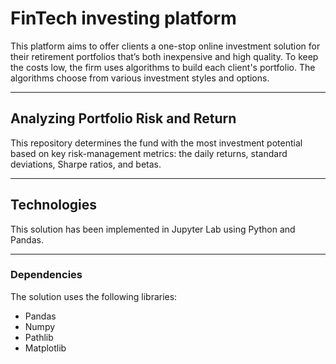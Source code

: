 # FinTech investing platform
This platform aims to offer clients a one-stop online investment solution for their retirement portfolios that’s both inexpensive and high quality. To keep the costs low, the firm uses algorithms to build each client's portfolio. The algorithms choose from various investment styles and options.

---

## Analyzing Portfolio Risk and Return
This repository determines the fund with the most investment potential based on key risk-management metrics: the daily returns, standard deviations, Sharpe ratios, and betas.

---

## Technologies
This solution has been implemented in Jupyter Lab using Python and Pandas.

---

### Dependencies
The solution uses the following libraries:
* Pandas
* Numpy
* Pathlib
* Matplotlib